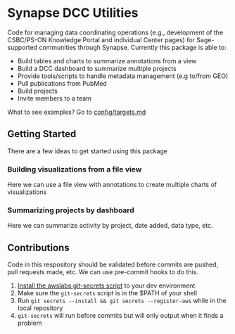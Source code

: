 # Synapse DCC Utilities

Code for managing data coordinating operations (e.g., development of the CSBC/PS-ON Knowledge Portal and individual Center pages) for Sage-supported communities through Synapse. Currently this package is able to:
* Build tables and charts to summarize annotations from a view
* Build a DCC dashboard to summarize multiple projects
* Provide tools/scripts to handle metadata management (e.g to/from GEO)
* Pull publications from PubMed
* Build projects
* Invite members to a team

What to see examples? Go to [config/targets.md](config/targets.md)

## Getting Started
There are a few ideas to get started using this package

### Building visualizations from a file view
Here we can use a file view with annotations to create multiple charts of visualizations

### Summarizing projects by dashboard
Here we can summarize activity by project, date added, data type, etc.

## Contributions
Code in this respository should be validated before commits are pushed, pull requests made, etc. We can use pre-commit hooks to do this. 
1. [Install the awslabs git-secrets script](https://github.com/awslabs/git-secrets) to your dev environment
2. Make sure the `git-secrets` script is in the $PATH of your shell 
3. Run `git secrets --install && git secrets --register-aws` while in the local repository
4. `git-secrets` will run before commits but will only output when it finds a problem


